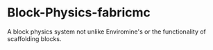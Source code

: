 # Block-Physics-fabricmc
A block physics system not unlike Enviromine's or the functionality of scaffolding blocks.
